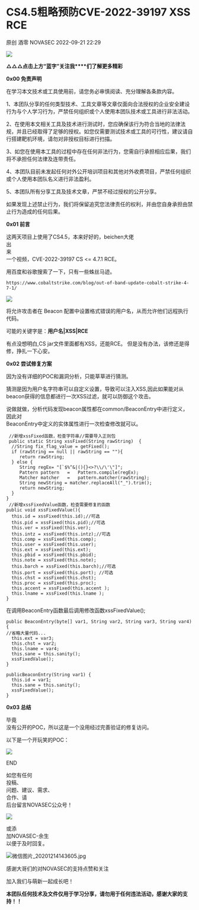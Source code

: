 #  CS4.5粗略预防CVE-2022-39197 XSS RCE   
原创 酒零  NOVASEC   2022-09-21 22:29  
  
![](https://mmbiz.qpic.cn/mmbiz_png/toroKEibicmZDxicuqPkFfjdG2kcyzCXrXfiaOqkg7qkk63ibvpfNVSajOwXV5dg0xhupKGhQ3lugDyy0ehGIazYyEw/640?wx_fmt=png "")  
  
  
  
**△△△点击上方“蓝字”关注我****们了解更多精彩**  
  
  
  
  
  
**0x00 免责声明**  
  
  
在学习本文技术或工具使用前，请您务必审慎阅读、充分理解各条款内容。  
  
  
1、本团队分享的任何类型技术、工具文章等文章仅面向合法授权的企业安全建设行为与个人学习行为，严禁任何组织或个人使用本团队技术或工具进行非法活动。  
  
  
2、在使用本文相关工具及技术进行测试时，您应确保该行为符合当地的法律法规，并且已经取得了足够的授权。如您仅需要测试技术或工具的可行性，建议请自行搭建靶机环境，请勿对非授权目标进行扫描。  
  
  
3、如您在使用本工具的过程中存在任何非法行为，您需自行承担相应后果，我们将不承担任何法律及连带责任。  
  
  
4、本团队目前未发起任何对外公开培训项目和其他对外收费项目，严禁任何组织或个人使用本团队名义进行非法盈利。  
  
  
5、本团队所有分享工具及技术文章，严禁不经过授权的公开分享。  
  
  
如果发现上述禁止行为，我们将保留追究您法律责任的权利，并由您自身承担由禁止行为造成的任何后果。  
  
  
  
**0x01 前言**  
  
  
这两天项目上使用了CS4.5，本来好好的，beichen大佬  
出  
来  
一个视频，CVE-2022-39197 CS <= 4.7.1 RCE。  
  
  
用百度和谷歌搜索了一下，只有一些蛛丝马迹。  
```
https://www.cobaltstrike.com/blog/out-of-band-update-cobalt-strike-4-7-1/
```  
  
  
![](https://mmbiz.qpic.cn/mmbiz_png/toroKEibicmZCV3XPU9WPr2jrLfWCXCicZSHkoNyaOHZZP5BDuibM7ibWgClQmD7xqibqnR98rxpiaMdMAXcuCmHsRsKQ/640?wx_fmt=png "")  
  
  
将允许攻击者在 Beacon 配置中设置格式错误的用户名，从而允许他们远程执行代码。  
  
  
可能的关键字是：**用户名|XSS|RCE**  
  
  
有点没想明白,CS jar文件里面都有XSS，还能RCE。 但是没有办法，该修还是得修，挣扎一下心安。  
  
  
**0x02 尝试修复方案**  
  
  
因为没有详细的POC和漏洞分析，只能草草进行猜测。  
  
  
猜测是因为用户名字符串可以自定义设置，导致可以注入XSS,因此如果能对从beacon获得的信息都进行一次XSS过滤，就可以防御这个攻击。  
  
  
说做就做，分析代码发现beacon属性都在common/BeaconEntry中进行定义，  
因此对  
BeaconEntry中定义的实体属性进行一次检查修改就可以。  
```
 //新增xssFixed函数，检查字符串//需要导入正则包
 public static String xssFixed(String rawString)  {
  //String fix_flag_value = getFixed();
  if (rawString == null || rawString == ""){
     return rawString;
  } else {
     String regEx= "[`$%^&|(){}<>?\\/\'\"]";
     Pattern pattern   =   Pattern.compile(regEx);
     Matcher matcher   =   pattern.matcher(rawString);
     String newString = matcher.replaceAll("_").trim();
     return newString;
  }
}
 //新增xssFixedValue函数，检查需要修复的函数
public void xssFixedValue(){
  this.id = xssFixed(this.id);//可选
  this.pid = xssFixed(this.pid);//可选
  this.ver = xssFixed(this.ver);
  this.intz = xssFixed(this.intz);//可选
  this.comp = xssFixed(this.comp);
  this.user = xssFixed(this.user);
  this.ext = xssFixed(this.ext);
  this.pbid = xssFixed(this.pbid);
  this.note = xssFixed(this.note);
  this.barch = xssFixed(this.barch);//可选
  this.port = xssFixed(this.port); //可选
  this.chst = xssFixed(this.chst);
  this.proc = xssFixed(this.proc);
  this.accent = xssFixed(this.accent );
  this.lname = xssFixed(this.lname );
}
```  
  
  
  
在调用BeaconEntry函数最后调用修改函数xssFixedValue();  
```
public BeaconEntry(byte[] var1, String var2, String var3, String var4)
{
//省略大量代码...
  this.ext = var3;
  this.chst = var2;
  this.lname = var4;
  this.sane = this.sanity();
  xssFixedValue();
}

publicBeaconEntry(String var1) {
  this.id = var1;
  this.sane = this.sanity();
  xssFixedValue();
}
```  
  
  
  
  
  
  
  
  
  
**0x03 总结**  
  
  
毕竟  
没有公开的POC，所以这是一个没用经过完善验证的修复访问。  
  
  
以下是一个开玩笑的POC：  
  
![](https://mmbiz.qpic.cn/mmbiz_png/toroKEibicmZCV3XPU9WPr2jrLfWCXCicZSnZmV3WtXbzXvibBgQicYyzvqiaFn6ibBHdqcYIn3Rx1UsY1TpxKCCcyq5A/640?wx_fmt=png "")  
  
  
  
  
  
END  
  
  
  
如您有任何  
投稿、  
问题、建议、需求、  
合作、请  
后台留言NOVASEC公众号！  
  
![](https://mmbiz.qpic.cn/mmbiz_png/toroKEibicmZCP3AeicSCQAYIOvxVDSRUxpiadmBKZ8gtggx02BmG1WwCqoM23l72qV8AiabXSRKjGmk8S1HS1nTjXw/640?wx_fmt=png "")  
  
或添  
加NOVASEC-余生   
以便于及时回复。  
  
![](https://mmbiz.qpic.cn/mmbiz_jpg/toroKEibicmZA6GPNXvpIYDvZWwOG4354icIrcRZtjT713pjsXUbXqdicu1lTpJrG8cKADbSmn8gxwGrchm3pl1Gzw/640?wx_fmt=jpeg "微信图片_20201214143605.jpg")  
  
  
感谢大哥们的对NOVASEC的支持点赞和关注  
  
加入我们与萌新一起成长吧！  
  
  
**本团队任何技术及文件仅用于学习分享，请勿用于任何违法活动，感谢大家的支持！！**  
  
